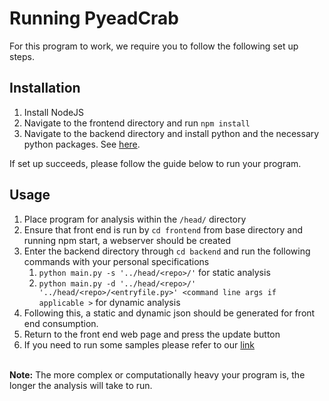 # Running PyeadCrab #

For this program to work, we require you to follow the following set up steps.

## Installation ##
1. Install NodeJS
2. Navigate to the frontend directory and run `npm install`
3. Navigate to the backend directory and install python and the necessary python packages. See [here](https://github.students.cs.ubc.ca/CPSC410-2022W-T1/Project2Group8/blob/main/backend/readme.md).

If set up succeeds, please follow the guide below to run your program.
## Usage ##
1. Place program for analysis within the `/head/` directory
2. Ensure that front end is run by `cd frontend` from base directory and running npm start, a webserver should be created
3. Enter the backend directory through `cd backend` and run the following commands with your personal specifications
   1. `python main.py -s '../head/<repo>/'` for static analysis
   2. `python main.py -d '../head/<repo>/' '../head/<repo>/<entryfile.py>' <command line args if applicable >` for dynamic analysis
4. Following this, a static and dynamic json should be generated for front end consumption.
5. Return to the front end web page and press the update button
6. If you need to run some samples please refer to our [link](running_samples.md) <br> <br>

 **Note:** The more complex or computationally heavy your program is, the longer the analysis will take to run.